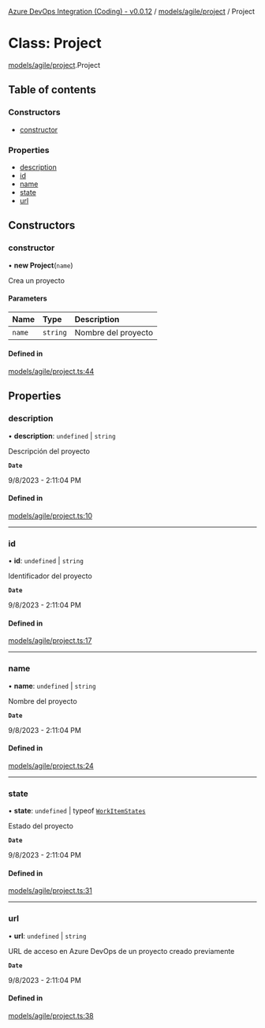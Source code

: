 [Azure DevOps Integration (Coding) - v0.0.12](../README.md) / [models/agile/project](../modules/models_agile_project.md) / Project

# Class: Project

[models/agile/project](../modules/models_agile_project.md).Project

## Table of contents

### Constructors

- [constructor](models_agile_project.Project.md#constructor)

### Properties

- [description](models_agile_project.Project.md#description)
- [id](models_agile_project.Project.md#id)
- [name](models_agile_project.Project.md#name)
- [state](models_agile_project.Project.md#state)
- [url](models_agile_project.Project.md#url)

## Constructors

### constructor

• **new Project**(`name`)

Crea un proyecto

#### Parameters

| Name | Type | Description |
| :------ | :------ | :------ |
| `name` | `string` | Nombre del proyecto |

#### Defined in

[models/agile/project.ts:44](https://github.com/jeysgar1/azure-devops-api-kms/blob/f839fd0/src/models/agile/project.ts#L44)

## Properties

### description

• **description**: `undefined` \| `string`

Descripción del proyecto

**`Date`**

9/8/2023 - 2:11:04 PM

#### Defined in

[models/agile/project.ts:10](https://github.com/jeysgar1/azure-devops-api-kms/blob/f839fd0/src/models/agile/project.ts#L10)

___

### id

• **id**: `undefined` \| `string`

Identificador del proyecto

**`Date`**

9/8/2023 - 2:11:04 PM

#### Defined in

[models/agile/project.ts:17](https://github.com/jeysgar1/azure-devops-api-kms/blob/f839fd0/src/models/agile/project.ts#L17)

___

### name

• **name**: `undefined` \| `string`

Nombre del proyecto

**`Date`**

9/8/2023 - 2:11:04 PM

#### Defined in

[models/agile/project.ts:24](https://github.com/jeysgar1/azure-devops-api-kms/blob/f839fd0/src/models/agile/project.ts#L24)

___

### state

• **state**: `undefined` \| typeof [`WorkItemStates`](../enums/categories_workItemStates.WorkItemStates.md)

Estado del proyecto

**`Date`**

9/8/2023 - 2:11:04 PM

#### Defined in

[models/agile/project.ts:31](https://github.com/jeysgar1/azure-devops-api-kms/blob/f839fd0/src/models/agile/project.ts#L31)

___

### url

• **url**: `undefined` \| `string`

URL de acceso en Azure DevOps de un proyecto creado previamente

**`Date`**

9/8/2023 - 2:11:04 PM

#### Defined in

[models/agile/project.ts:38](https://github.com/jeysgar1/azure-devops-api-kms/blob/f839fd0/src/models/agile/project.ts#L38)

